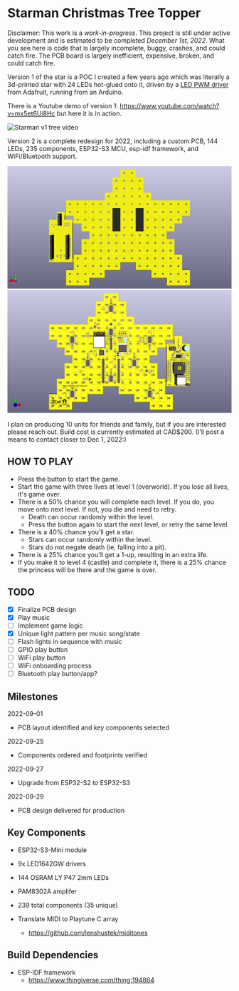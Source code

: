 # Starman Christmas Tree Topper

Disclaimer: This work is a *work-in-progress*.  This project is still under
active development and is estimated to be completed _December 1st, 2022_.
What you see here is code that is largely incomplete, buggy, crashes,
and could catch fire. The PCB board is largely inefficient, expensive,
broken, and could catch fire.

Version 1 of the star is a POC I created a few years ago which was literally
a 3d-printed star with 24 LEDs hot-glued onto it, driven by a [LED PWM
driver](https://github.com/adafruit/Adafruit_TLC5947) from Adafruit,
running from an Arduino.

There is a Youtube demo of version 1: https://www.youtube.com/watch?v=mx5et6Ui8Hc but here it is in action.

![Starman v1 tree video](starman-tree.gif)

Version 2 is a complete redesign for 2022, including a custom
PCB, 144 LEDs, 235 components, ESP32-S3 MCU, esp-idf framework, and
WiFi/Bluetooth support.

![Starman v2 PCB front](pcba-front.png)
![Starman v2 PCB back](pcba-back.png)

I plan on producing 10 units for friends and family, but if you are
interested please reach out.  Build cost is currently estimated at
CAD$200.  (I'll post a means to contact closer to Dec 1, 2022:)

## HOW TO PLAY

- Press the button to start the game.
- Start the game with three lives at level 1 (overworld).  If you lose all lives, it's game over.
- There is a 50% chance you will complete each level.  If you do, you move onto next level.  If not, you die and need to retry.
  - Death can occur randomly within the level.
  - Press the button again to start the next level, or retry the same level.
- There is a 40% chance you'll get a star.
  - Stars can occur randomly within the level.
  - Stars do not negate death (ie, falling into a pit).
- There is a 25% chance you'll get a 1-up, resulting in an extra life.
- If you make it to level 4 (castle) and complete it, there is a 25% chance the princess will be there and the game is over.

## TODO

- [X] Finalize PCB design
- [X] Play music
- [ ] Implement game logic
- [X] Unique light pattern per music song/state
- [ ] Flash lights in sequence with music
- [ ] GPIO play button
- [ ] WiFi play button
- [ ] WiFi onboarding process
- [ ] Bluetooth play button/app?

## Milestones

2022-09-01
- PCB layout identified and key components selected

2022-09-25
- Components ordered and footprints verified

2022-09-27
- Upgrade from ESP32-S2 to ESP32-S3

2022-09-29
- PCB design delivered for production

## Key Components

- ESP32-S3-Mini module

- 9x LED1642GW drivers

- 144 OSRAM LY P47 2mm LEDs

- PAM8302A amplifer

- 239 total components (35 unique)

- Translate MIDI to Playtune C array
  - https://github.com/lenshustek/miditones

## Build Dependencies

- ESP-IDF framework
  - https://www.thingiverse.com/thing:194864
